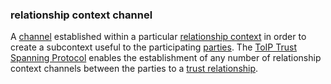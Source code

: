 ### relationship context channel

<p class="c8"><span>A </span><span class="c2"><a class="c3" href="#h.rvovbroy25sx">channel</a></span><span>&nbsp;established within a particular </span><span class="c2"><a class="c3" href="#h.2j6x3j2tgc4t">relationship context</a></span><span>&nbsp;in order to create a subcontext useful to the participating </span><span class="c2"><a class="c3" href="#h.cn6bno48fomj">parties</a></span><span>. The </span><span class="c2"><a class="c3" href="#h.6kyv8gxdd4sl">ToIP Trust Spanning Protocol</a></span><span>&nbsp;enables the establishment of any number of relationship context channels between the parties to a </span><span class="c2"><a class="c3" href="#h.pu2asd79bqzo">trust relationship</a></span><span class="c0">.</span></p>